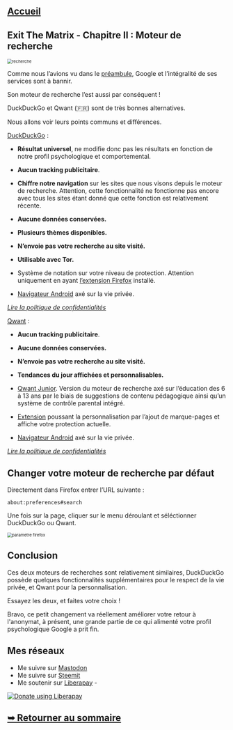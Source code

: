 ## [Accueil](https://the-mer0vingian.github.io/exit-the-matrix/)

## Exit The Matrix - Chapitre II : Moteur de recherche

<img src="https://raw.githubusercontent.com/The-Mer0vingian/exit-the-matrix/master/img/typing.png" alt="recherche" style="zoom:67%;" />

Comme nous l’avions vu dans le [préambule](https://the-mer0vingian.github.io/exit-the-matrix/dangers-et-derives), Google et l’intégralité de ses services sont à bannir. 

Son moteur de recherche l’est aussi par conséquent !

DuckDuckGo et Qwant (🇫🇷) sont de très bonnes alternatives. 

Nous allons voir leurs points communs et différences.

[DuckDuckGo](https://duckduckgo.com/) :

- **Résultat universel**, ne modifie donc pas les résultats en fonction de notre profil psychologique et comportemental.
- **Aucun tracking publicitaire**.
- **Chiffre notre navigation** sur les sites que nous visons depuis le moteur de recherche. Attention, cette fonctionnalité ne fonctionne pas encore avec tous les sites étant donné que cette fonction est relativement récente. 
- **Aucune données conservées.**

- **Plusieurs thèmes disponibles.**
- **N’envoie pas votre recherche au site visité.**
- **Utilisable avec Tor.**
- Système de notation sur votre niveau de protection. Attention uniquement en ayant [l’extension Firefox](https://addons.mozilla.org/en-US/firefox/addon/duckduckgo-for-firefox/) installé.
- [Navigateur Android](https://play.google.com/store/apps/details?id=com.duckduckgo.mobile.android&hl=en_US) axé sur la vie privée.

[*Lire la politique de confidentialités*](https://duckduckgo.com/privacy)

[Qwant](https://www.qwant.com) : 

- **Aucun tracking publicitaire**.
- **Aucune données conservées.**
- **N’envoie pas votre recherche au site visité.**
- **Tendances du jour affichées et personnalisables.**

- [Qwant Junior](qwantjunior.com). Version du moteur de recherche axé sur l’éducation des 6 à 13 ans par le biais de suggestions de contenu pédagogique ainsi qu’un système de contrôle parental intégré.
- [Extension](https://addons.mozilla.org/en-US/firefox/addon/qwantcom-for-firefox/) poussant la personnalisation par l’ajout de marque-pages et affiche votre protection actuelle.
- [Navigateur Android](https://play.google.com/store/apps/details?id=com.qwant.liberty&hl=en_US) axé sur la vie privée.

[*Lire la politique de confidentialités*](https://about.qwant.com/fr/legal/confidentialite/)

## Changer votre moteur de recherche par défaut

Directement dans Firefox entrer l’URL suivante : 

```
about:preferences#search
```

Une fois sur la page, cliquer sur le menu déroulant et séléctionner DuckDuckGo ou Qwant.

<img src="https://raw.githubusercontent.com/The-Mer0vingian/exit-the-matrix/master/img/changer-moteur-recherche.png" alt="parametre firefox" style="zoom:67%;" />

## Conclusion

Ces deux moteurs de recherches sont relativement similaires, DuckDuckGo possède quelques fonctionnalités supplémentaires pour le respect de la vie privée, et Qwant pour la personnalisation.

Essayez les deux, et faites votre choix !

Bravo, ce petit changement va réellement améliorer votre retour à l'anonymat, à présent, une grande partie de ce qui alimenté votre profil  psychologique Google a prit fin.

## Mes réseaux

 - Me suivre sur <a rel="me" href="https://mastodon.social/@themerovingian">Mastodon</a>
 - Me suivre sur [Steemit](https://steemit.com/@the-merovingian)
 - Me soutenir sur [Liberapay](https://liberapay.com/The-Merovingian) - <script src="https://liberapay.com/The-Merovingian/widgets/button.js"></script>

<noscript><a href="https://liberapay.com/The-Merovingian/donate"><img alt="Donate using Liberapay" src="https://liberapay.com/assets/widgets/donate.svg"></a></noscript>
## [➥ Retourner au sommaire](https://the-mer0vingian.github.io/exit-the-matrix/)

